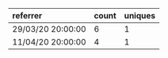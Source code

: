 | referrer          | count | uniques |
| :---------------- | :---- | :------ |
| 29/03/20 20:00:00 | 6     | 1       |
| 11/04/20 20:00:00 | 4     | 1       |